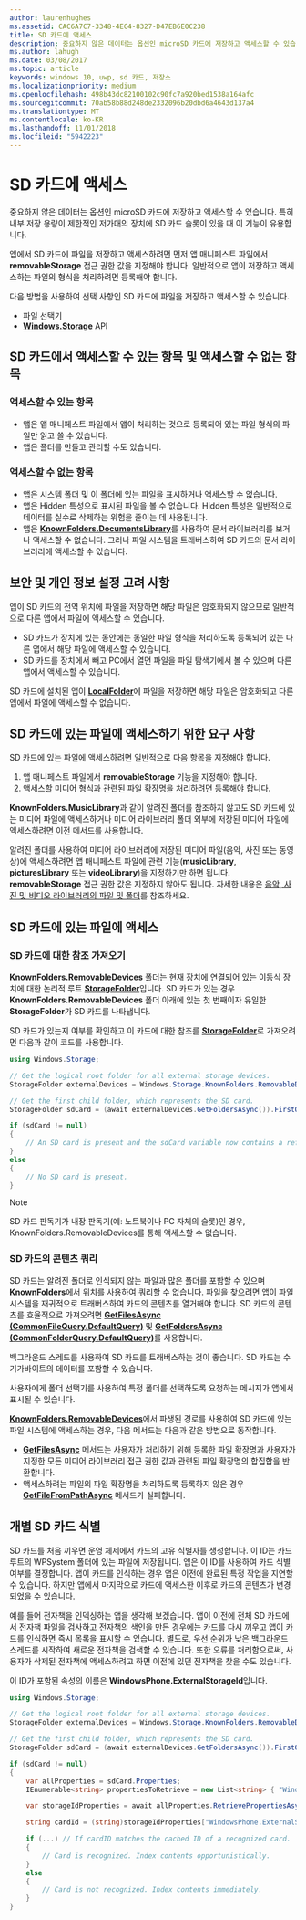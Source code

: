 ```yaml
---
author: laurenhughes
ms.assetid: CAC6A7C7-3348-4EC4-8327-D47EB6E0C238
title: SD 카드에 액세스
description: 중요하지 않은 데이터는 옵션인 microSD 카드에 저장하고 액세스할 수 있습니다. 특히 내부 저장 용량이 제한적인 저가대의 장치에서는 이 기능이 유용합니다.
ms.author: lahugh
ms.date: 03/08/2017
ms.topic: article
keywords: windows 10, uwp, sd 카드, 저장소
ms.localizationpriority: medium
ms.openlocfilehash: 498b43dc82100102c90fc7a920bed1538a164afc
ms.sourcegitcommit: 70ab58b88d248de2332096b20dbd6a4643d137a4
ms.translationtype: MT
ms.contentlocale: ko-KR
ms.lasthandoff: 11/01/2018
ms.locfileid: "5942223"
---
```

# <a name="access-the-sd-card"></a>SD 카드에 액세스



중요하지 않은 데이터는 옵션인 microSD 카드에 저장하고 액세스할 수 있습니다. 특히 내부 저장 용량이 제한적인 저가대의 장치에 SD 카드 슬롯이 있을 때 이 기능이 유용합니다.

앱에서 SD 카드에 파일을 저장하고 액세스하려면 먼저 앱 매니페스트 파일에서 **removableStorage** 접근 권한 값을 지정해야 합니다. 일반적으로 앱이 저장하고 액세스하는 파일의 형식을 처리하려면 등록해야 합니다.

다음 방법을 사용하여 선택 사항인 SD 카드에 파일을 저장하고 액세스할 수 있습니다.
- 파일 선택기
- [**Windows.Storage**](https://msdn.microsoft.com/library/windows/apps/br227346) API

## <a name="what-you-can-and-cant-access-on-the-sd-card"></a>SD 카드에서 액세스할 수 있는 항목 및 액세스할 수 없는 항목

### <a name="what-you-can-access"></a>액세스할 수 있는 항목

- 앱은 앱 매니페스트 파일에서 앱이 처리하는 것으로 등록되어 있는 파일 형식의 파일만 읽고 쓸 수 있습니다.
- 앱은 폴더를 만들고 관리할 수도 있습니다.

### <a name="what-you-cant-access"></a>액세스할 수 없는 항목

- 앱은 시스템 폴더 및 이 폴더에 있는 파일을 표시하거나 액세스할 수 없습니다.
- 앱은 Hidden 특성으로 표시된 파일을 볼 수 없습니다. Hidden 특성은 일반적으로 데이터를 실수로 삭제하는 위험을 줄이는 데 사용됩니다.
- 앱은 [**KnownFolders.DocumentsLibrary**](https://msdn.microsoft.com/library/windows/apps/br227152)를 사용하여 문서 라이브러리를 보거나 액세스할 수 없습니다. 그러나 파일 시스템을 트래버스하여 SD 카드의 문서 라이브러리에 액세스할 수 있습니다.

## <a name="security-and-privacy-considerations"></a>보안 및 개인 정보 설정 고려 사항

앱이 SD 카드의 전역 위치에 파일을 저장하면 해당 파일은 암호화되지 않으므로 일반적으로 다른 앱에서 파일에 액세스할 수 있습니다.

- SD 카드가 장치에 있는 동안에는 동일한 파일 형식을 처리하도록 등록되어 있는 다른 앱에서 해당 파일에 액세스할 수 있습니다.
- SD 카드를 장치에서 빼고 PC에서 열면 파일을 파일 탐색기에서 볼 수 있으며 다른 앱에서 액세스할 수 있습니다.

SD 카드에 설치된 앱이 [**LocalFolder**](https://msdn.microsoft.com/library/windows/apps/br241621)에 파일을 저장하면 해당 파일은 암호화되고 다른 앱에서 파일에 액세스할 수 없습니다.

## <a name="requirements-for-accessing-files-on-the-sd-card"></a>SD 카드에 있는 파일에 액세스하기 위한 요구 사항

SD 카드에 있는 파일에 액세스하려면 일반적으로 다음 항목을 지정해야 합니다.

1.  앱 매니페스트 파일에서 **removableStorage** 기능을 지정해야 합니다.
2.  액세스할 미디어 형식과 관련된 파일 확장명을 처리하려면 등록해야 합니다.

**KnownFolders.MusicLibrary**과 같이 알려진 폴더를 참조하지 않고도 SD 카드에 있는 미디어 파일에 액세스하거나 미디어 라이브러리 폴더 외부에 저장된 미디어 파일에 액세스하려면 이전 메서드를 사용합니다.

알려진 폴더를 사용하여 미디어 라이브러리에 저장된 미디어 파일(음악, 사진 또는 동영상)에 액세스하려면 앱 매니페스트 파일에 관련 기능(**musicLibrary**, **picturesLibrary** 또는 **videoLibrary**)을 지정하기만 하면 됩니다. **removableStorage** 접근 권한 값은 지정하지 않아도 됩니다. 자세한 내용은 [음악, 사진 및 비디오 라이브러리의 파일 및 폴더](quickstart-managing-folders-in-the-music-pictures-and-videos-libraries.md)를 참조하세요.

## <a name="accessing-files-on-the-sd-card"></a>SD 카드에 있는 파일에 액세스

### <a name="getting-a-reference-to-the-sd-card"></a>SD 카드에 대한 참조 가져오기

[**KnownFolders.RemovableDevices**](https://msdn.microsoft.com/library/windows/apps/br227158) 폴더는 현재 장치에 연결되어 있는 이동식 장치에 대한 논리적 루트 [**StorageFolder**](https://msdn.microsoft.com/library/windows/apps/br227230)입니다. SD 카드가 있는 경우 **KnownFolders.RemovableDevices** 폴더 아래에 있는 첫 번째이자 유일한 **StorageFolder**가 SD 카드를 나타냅니다.

SD 카드가 있는지 여부를 확인하고 이 카드에 대한 참조를 [**StorageFolder**](https://msdn.microsoft.com/library/windows/apps/br227230)로 가져오려면 다음과 같이 코드를 사용합니다.

```csharp
using Windows.Storage;

// Get the logical root folder for all external storage devices.
StorageFolder externalDevices = Windows.Storage.KnownFolders.RemovableDevices;

// Get the first child folder, which represents the SD card.
StorageFolder sdCard = (await externalDevices.GetFoldersAsync()).FirstOrDefault();

if (sdCard != null)
{
    // An SD card is present and the sdCard variable now contains a reference to it.
}
else
{
    // No SD card is present.
}
```

> [!NOTE]
> SD 카드 판독기가 내장 판독기(예: 노트북이나 PC 자체의 슬롯)인 경우, KnownFolders.RemovableDevices를 통해 액세스할 수 없습니다.

### <a name="querying-the-contents-of-the-sd-card"></a>SD 카드의 콘텐츠 쿼리

SD 카드는 알려진 폴더로 인식되지 않는 파일과 많은 폴더를 포함할 수 있으며 [**KnownFolders**](https://msdn.microsoft.com/library/windows/apps/br227151)에서 위치를 사용하여 쿼리할 수 없습니다. 파일을 찾으려면 앱이 파일 시스템을 재귀적으로 트래버스하여 카드의 콘텐츠를 열거해야 합니다. SD 카드의 콘텐츠를 효율적으로 가져오려면 [**GetFilesAsync (CommonFileQuery.DefaultQuery)**](https://msdn.microsoft.com/library/windows/apps/br227274) 및 [**GetFoldersAsync (CommonFolderQuery.DefaultQuery)**](https://msdn.microsoft.com/library/windows/apps/br227281)를 사용합니다.

백그라운드 스레드를 사용하여 SD 카드를 트래버스하는 것이 좋습니다. SD 카드는 수기가바이트의 데이터를 포함할 수 있습니다.

사용자에게 폴더 선택기를 사용하여 특정 폴더를 선택하도록 요청하는 메시지가 앱에서 표시될 수 있습니다.

[**KnownFolders.RemovableDevices**](https://msdn.microsoft.com/library/windows/apps/br227158)에서 파생된 경로를 사용하여 SD 카드에 있는 파일 시스템에 액세스하는 경우, 다음 메서드는 다음과 같은 방법으로 동작합니다.

-   [**GetFilesAsync**](https://msdn.microsoft.com/library/windows/apps/br227273) 메서드는 사용자가 처리하기 위해 등록한 파일 확장명과 사용자가 지정한 모든 미디어 라이브러리 접근 권한 값과 관련된 파일 확장명의 합집합을 반환합니다.
-   액세스하려는 파일의 파일 확장명을 처리하도록 등록하지 않은 경우 [**GetFileFromPathAsync**](https://msdn.microsoft.com/library/windows/apps/br227206) 메서드가 실패합니다.

## <a name="identifying-the-individual-sd-card"></a>개별 SD 카드 식별

SD 카드를 처음 끼우면 운영 체제에서 카드의 고유 식별자를 생성합니다. 이 ID는 카드 루트의 WPSystem 폴더에 있는 파일에 저장됩니다. 앱은 이 ID를 사용하여 카드 식별 여부를 결정합니다. 앱이 카드를 인식하는 경우 앱은 이전에 완료된 특정 작업을 지연할 수 있습니다. 하지만 앱에서 마지막으로 카드에 액세스한 이후로 카드의 콘텐츠가 변경되었을 수 있습니다.

예를 들어 전자책을 인덱싱하는 앱을 생각해 보겠습니다. 앱이 이전에 전체 SD 카드에서 전자책 파일을 검사하고 전자책의 색인을 만든 경우에는 카드를 다시 끼우고 앱이 카드를 인식하면 즉시 목록을 표시할 수 있습니다. 별도로, 우선 순위가 낮은 백그라운드 스레드를 시작하여 새로운 전자책을 검색할 수 있습니다. 또한 오류를 처리함으로써, 사용자가 삭제된 전자책에 액세스하려고 하면 이전에 있던 전자책을 찾을 수도 있습니다.

이 ID가 포함된 속성의 이름은 **WindowsPhone.ExternalStorageId**입니다.

```csharp
using Windows.Storage;

// Get the logical root folder for all external storage devices.
StorageFolder externalDevices = Windows.Storage.KnownFolders.RemovableDevices;

// Get the first child folder, which represents the SD card.
StorageFolder sdCard = (await externalDevices.GetFoldersAsync()).FirstOrDefault();

if (sdCard != null)
{
    var allProperties = sdCard.Properties;
    IEnumerable<string> propertiesToRetrieve = new List<string> { "WindowsPhone.ExternalStorageId" };

    var storageIdProperties = await allProperties.RetrievePropertiesAsync(propertiesToRetrieve);

    string cardId = (string)storageIdProperties["WindowsPhone.ExternalStorageId"];

    if (...) // If cardID matches the cached ID of a recognized card.
    {
        // Card is recognized. Index contents opportunistically.
    }
    else
    {
        // Card is not recognized. Index contents immediately.
    }
}
```

 

 
